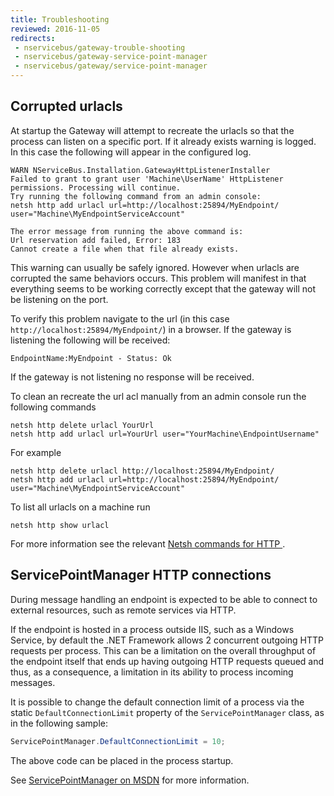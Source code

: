 ```yaml
---
title: Troubleshooting
reviewed: 2016-11-05
redirects:
 - nservicebus/gateway-trouble-shooting
 - nservicebus/gateway-service-point-manager
 - nservicebus/gateway/service-point-manager
---
```



## Corrupted urlacls

At startup the Gateway will attempt to recreate the urlacls so that the process can listen on a specific port. If it already exists warning is logged. In this case the following will appear in the configured log.

```
WARN NServiceBus.Installation.GatewayHttpListenerInstaller
Failed to grant to grant user 'Machine\UserName' HttpListener permissions. Processing will continue.
Try running the following command from an admin console:
netsh http add urlacl url=http://localhost:25894/MyEndpoint/ user="Machine\MyEndpointServiceAccount"

The error message from running the above command is:
Url reservation add failed, Error: 183
Cannot create a file when that file already exists.
```

This warning can usually be safely ignored. However when urlacls are corrupted the same behaviors occurs. This problem will manifest in that everything seems to be working correctly except that the gateway will not be listening on the port.

To verify this problem navigate to the url (in this case `http://localhost:25894/MyEndpoint/`) in a browser. If the gateway is listening the following will be received:

```
EndpointName:MyEndpoint - Status: Ok
```

If the gateway is not listening no response will be received.

To clean an recreate the url acl manually from an admin console run the following commands

```dos
netsh http delete urlacl YourUrl
netsh http add urlacl url=YourUrl user="YourMachine\EndpointUsername"
```

For example

```dos
netsh http delete urlacl http://localhost:25894/MyEndpoint/
netsh http add urlacl url=http://localhost:25894/MyEndpoint/ user="Machine\MyEndpointServiceAccount"
```

To list all urlacls on a machine run

```dos
netsh http show urlacl
```

For more information see the relevant [Netsh commands for HTTP
](https://msdn.microsoft.com/en-us/library/windows/desktop/cc307236).


## ServicePointManager HTTP connections

During message handling an endpoint is expected to be able to connect to external resources, such as remote services via HTTP.

If the endpoint is hosted in a process outside IIS, such as a Windows Service, by default the .NET Framework allows 2 concurrent outgoing HTTP requests per process. This can be a limitation on the overall throughput of the endpoint itself that ends up having outgoing HTTP requests queued and thus, as a consequence, a limitation in its ability to process incoming messages.

It is possible to change the default connection limit of a process via the static `DefaultConnectionLimit` property of the `ServicePointManager` class, as in the following sample:

```cs
ServicePointManager.DefaultConnectionLimit = 10;
```

The above code can be placed in the process startup.

See [ServicePointManager on MSDN](https://msdn.microsoft.com/en-us/library/system.net.servicepointmanager.aspx) for more information.